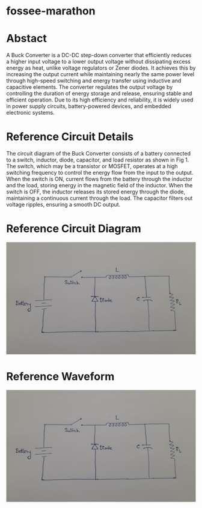 # fossee-marathon
# Abstact
A Buck Converter is a DC-DC step-down converter that efficiently reduces a higher input voltage to a lower output voltage without dissipating excess energy as heat, unlike voltage regulators or Zener diodes. It achieves this by increasing the output current while maintaining nearly the same power level through high-speed switching and energy transfer using inductive and capacitive elements. The converter regulates the output voltage by controlling the duration of energy storage and release, ensuring stable and efficient operation. Due to its high efficiency and reliability, it is widely used in power supply circuits, battery-powered devices, and embedded electronic systems.
# Reference Circuit Details
The circuit diagram of the Buck Converter consists of a battery connected to a switch, inductor, diode, capacitor, and load resistor as shown in Fig 1. The switch, which may be a transistor or MOSFET, operates at a high switching frequency to control the energy flow from the input to the output. When the switch is ON, current flows from the battery through the inductor and the load, storing energy in the magnetic field of the inductor. When the switch is OFF, the inductor releases its stored energy through the diode, maintaining a continuous current through the load. The capacitor filters out voltage ripples, ensuring a smooth DC output. 
# Reference Circuit Diagram 
![image alt](https://github.com/rithivkrishna/fossee-marathon/blob/main/Reference%20image.jpeg?raw=true)
# Reference Waveform 
![image alt](https://github.com/rithivkrishna/fossee-marathon/blob/main/Reference%20image.jpeg?raw=true)
